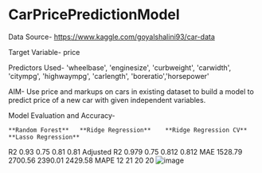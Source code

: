 # CarPricePredictionModel

Data Source- https://www.kaggle.com/goyalshalini93/car-data

Target Variable- price

Predictors Used- 'wheelbase', 'enginesize', 'curbweight', 'carwidth', 'citympg', 'highwaympg', 'carlength', 'boreratio','horsepower'

AIM- Use price and markups on cars in existing dataset to build a model to predict price of a new car with given independent variables. 

Model Evaluation and Accuracy-

	**Random Forest**	**Ridge Regression**	**Ridge Regression CV**	**Lasso Regression**
R2		0.93			0.75			0.81			0.81
Adjusted R2	0.979			0.75			0.812			0.812
MAE		1528.79			2700.56			2390.01			2429.58
MAPE		12			21			20			20
![image](https://user-images.githubusercontent.com/61866486/152696648-ddc6053c-b471-4880-8221-940b7b23f796.png)


